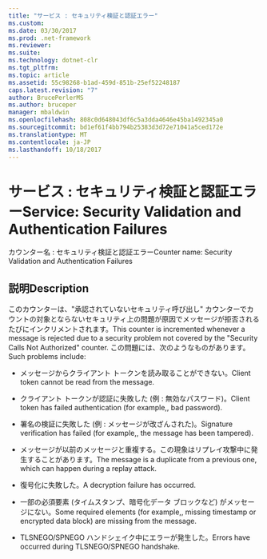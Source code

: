 ```yaml
---
title: "サービス : セキュリティ検証と認証エラー"
ms.custom: 
ms.date: 03/30/2017
ms.prod: .net-framework
ms.reviewer: 
ms.suite: 
ms.technology: dotnet-clr
ms.tgt_pltfrm: 
ms.topic: article
ms.assetid: 55c98268-b1ad-459d-851b-25ef52248187
caps.latest.revision: "7"
author: BrucePerlerMS
ms.author: bruceper
manager: mbaldwin
ms.openlocfilehash: 808c0d648043df6c5a3dda4646e45ba1492345a0
ms.sourcegitcommit: bd1ef61f4bb794b25383d3d72e71041a5ced172e
ms.translationtype: MT
ms.contentlocale: ja-JP
ms.lasthandoff: 10/18/2017
---
```

# <a name="service-security-validation-and-authentication-failures"></a><span data-ttu-id="1ca58-102">サービス : セキュリティ検証と認証エラー</span><span class="sxs-lookup"><span data-stu-id="1ca58-102">Service: Security Validation and Authentication Failures</span></span>
<span data-ttu-id="1ca58-103">カウンター名 : セキュリティ検証と認証エラー</span><span class="sxs-lookup"><span data-stu-id="1ca58-103">Counter name: Security Validation and Authentication Failures</span></span>  
  
## <a name="description"></a><span data-ttu-id="1ca58-104">説明</span><span class="sxs-lookup"><span data-stu-id="1ca58-104">Description</span></span>  
 <span data-ttu-id="1ca58-105">このカウンターは、"承認されていないセキュリティ呼び出し" カウンターでカウントの対象とならないセキュリティ上の問題が原因でメッセージが拒否されるたびにインクリメントされます。</span><span class="sxs-lookup"><span data-stu-id="1ca58-105">This counter is incremented whenever a message is rejected due to a security problem not covered by the "Security Calls Not Authorized" counter.</span></span> <span data-ttu-id="1ca58-106">この問題には、次のようなものがあります。</span><span class="sxs-lookup"><span data-stu-id="1ca58-106">Such problems include:</span></span>  
  
-   <span data-ttu-id="1ca58-107">メッセージからクライアント トークンを読み取ることができない。</span><span class="sxs-lookup"><span data-stu-id="1ca58-107">Client token cannot be read from the message.</span></span>  
  
-   <span data-ttu-id="1ca58-108">クライアント トークンが認証に失敗した (例 : 無効なパスワード)。</span><span class="sxs-lookup"><span data-stu-id="1ca58-108">Client token has failed authentication (for example,, bad password).</span></span>  
  
-   <span data-ttu-id="1ca58-109">署名の検証に失敗した (例 : メッセージが改ざんされた)。</span><span class="sxs-lookup"><span data-stu-id="1ca58-109">Signature verification has failed (for example,, the message has been tampered).</span></span>  
  
-   <span data-ttu-id="1ca58-110">メッセージが以前のメッセージと重複する。この現象はリプレイ攻撃中に発生することがあります。</span><span class="sxs-lookup"><span data-stu-id="1ca58-110">The message is a duplicate from a previous one, which can happen during a replay attack.</span></span>  
  
-   <span data-ttu-id="1ca58-111">復号化に失敗した。</span><span class="sxs-lookup"><span data-stu-id="1ca58-111">A decryption failure has occurred.</span></span>  
  
-   <span data-ttu-id="1ca58-112">一部の必須要素 (タイムスタンプ、暗号化データ ブロックなど) がメッセージにない。</span><span class="sxs-lookup"><span data-stu-id="1ca58-112">Some required elements (for example,, missing timestamp or encrypted data block) are missing from the message.</span></span>  
  
-   <span data-ttu-id="1ca58-113">TLSNEGO/SPNEGO ハンドシェイク中にエラーが発生した。</span><span class="sxs-lookup"><span data-stu-id="1ca58-113">Errors have occurred during TLSNEGO/SPNEGO handshake.</span></span>
